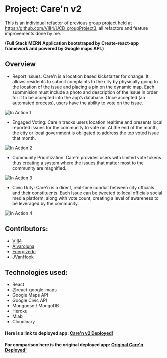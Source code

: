 # Project: Care'n v2 
This is an individual refactor of previous group project held at https://github.com/VIII4/UCB_groupProject3, all refactors and feature improvements done by me.

**(Full Stack MERN Application bootstraped by Create-react-app framework and powered by Google maps API.)**


## Overview

- Report Issues: Care'n is a location based kickstarter for change. It allows residents to submit complaints to the city by physically going to the location of the issue and placing a pin on the dynamic map. Each submmision must include a photo and description of the issue in order for it to be accepted into the app’s database. Once accepted (an automated process), users have the ability to vote on the issue.

![In Action 1](https://media.giphy.com/media/122XXtx3oumxBm/giphy.gif)

- Engaged Voting: Care'n tracks users location realtime and presents local reported issues for the community to vote on. At the end of the month, the city or local government is obligated to address the top voted issue that month.

![In Action 2](https://media.giphy.com/media/122XXtx3oumxBm/giphy.gif)

- Community Prioritization: Care'n provides users with limited vote tokens thus creating a system where the issues that matter most to the community are magnified.

![In Action 3](https://media.giphy.com/media/122XXtx3oumxBm/giphy.gif)

- Civic Duty: Care'n is a direct, real-time conduit between city officials and their constituents. Each Issue can be tweeted to local officials social media platform, along with vote count, creating a level of awareness to be leveraged by the community.

![In Action 4](https://media.giphy.com/media/122XXtx3oumxBm/giphy.gif)

## Contributors:

- [VIII4](https://github.com/VIII4)
- [Alvaroluna](https://github.com/alvaroluna)
- [Energizedc](https://github.com/energizedc)
- [JVanHook](https://github.com/jvanhook13)

## Technologies used:

- React
- @react-google-maps
- Google Maps API
- Google Civic API
- Mongoose / MongoDB
- Heroku
- Mlab
- Cloudinary

#### Here is a link to deployed app: [Care'n v2 Deployed!](https://care-n.herokuapp.com/)

#### For comparison here is the original deployed app: [Original Care'n Deployed!](https://caren-app.herokuapp.com/)
